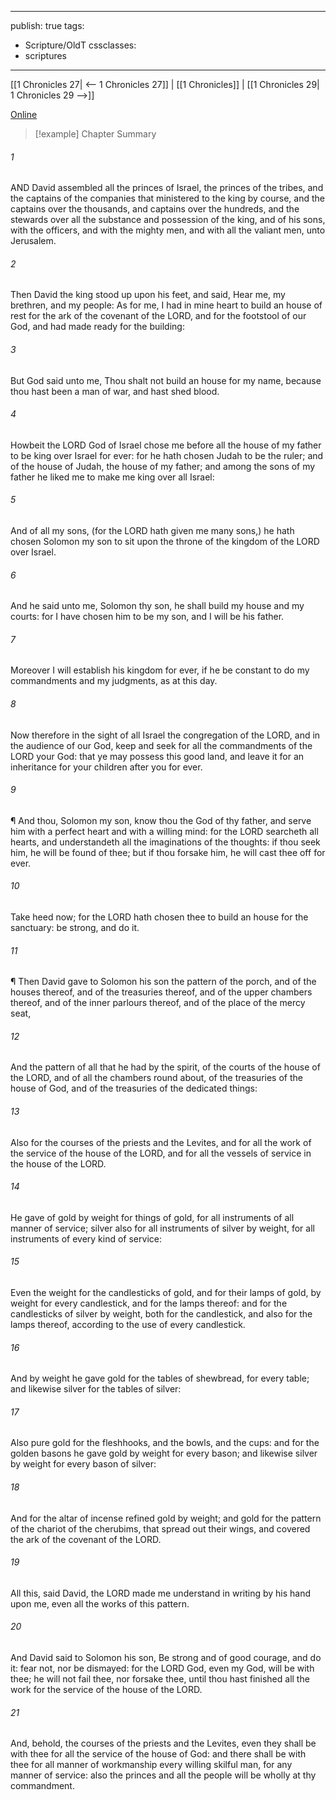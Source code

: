 

---
publish: true
tags:
  - Scripture/OldT
cssclasses:
  - scriptures
---
[[1 Chronicles 27| <-- 1 Chronicles 27]] | [[1 Chronicles]] | [[1 Chronicles 29| 1 Chronicles 29 -->]]

[Online](https://churchofjesuschrist.org/study/scriptures/ot/1-chr/28?lang=eng)

>[!example] Chapter Summary
>
###### 1
AND David assembled all the princes of Israel, the princes of the tribes, and the captains of the companies that ministered to the king by course, and the captains over the thousands, and captains over the hundreds, and the stewards over all the substance and possession of the king, and of his sons, with the officers, and with the mighty men, and with all the valiant men, unto Jerusalem.
###### 2
Then David the king stood up upon his feet, and said, Hear me, my brethren, and my people: As for me, I had in mine heart to build an house of rest for the ark of the covenant of the LORD, and for the footstool of our God, and had made ready for the building:
###### 3
But God said unto me, Thou shalt not build an house for my name, because thou hast been a man of war, and hast shed blood.
###### 4
Howbeit the LORD God of Israel chose me before all the house of my father to be king over Israel for ever: for he hath chosen Judah to be the ruler; and of the house of Judah, the house of my father; and among the sons of my father he liked me to make me king over all Israel:
###### 5
And of all my sons, (for the LORD hath given me many sons,) he hath chosen Solomon my son to sit upon the throne of the kingdom of the LORD over Israel.
###### 6
And he said unto me, Solomon thy son, he shall build my house and my courts: for I have chosen him to be my son, and I will be his father.
###### 7
Moreover I will establish his kingdom for ever, if he be constant to do my commandments and my judgments, as at this day.
###### 8
Now therefore in the sight of all Israel the congregation of the LORD, and in the audience of our God, keep and seek for all the commandments of the LORD your God: that ye may possess this good land, and leave it for an inheritance for your children after you for ever.
###### 9
¶ And thou, Solomon my son, know thou the God of thy father, and serve him with a perfect heart and with a willing mind: for the LORD searcheth all hearts, and understandeth all the imaginations of the thoughts: if thou seek him, he will be found of thee; but if thou forsake him, he will cast thee off for ever.
###### 10
Take heed now; for the LORD hath chosen thee to build an house for the sanctuary: be strong, and do it.
###### 11
¶ Then David gave to Solomon his son the pattern of the porch, and of the houses thereof, and of the treasuries thereof, and of the upper chambers thereof, and of the inner parlours thereof, and of the place of the mercy seat,
###### 12
And the pattern of all that he had by the spirit, of the courts of the house of the LORD, and of all the chambers round about, of the treasuries of the house of God, and of the treasuries of the dedicated things:
###### 13
Also for the courses of the priests and the Levites, and for all the work of the service of the house of the LORD, and for all the vessels of service in the house of the LORD.
###### 14
He gave of gold by weight for things of gold, for all instruments of all manner of service; silver also for all instruments of silver by weight, for all instruments of every kind of service:
###### 15
Even the weight for the candlesticks of gold, and for their lamps of gold, by weight for every candlestick, and for the lamps thereof: and for the candlesticks of silver by weight, both for the candlestick, and also for the lamps thereof, according to the use of every candlestick.
###### 16
And by weight he gave gold for the tables of shewbread, for every table; and likewise silver for the tables of silver:
###### 17
Also pure gold for the fleshhooks, and the bowls, and the cups: and for the golden basons he gave gold by weight for every bason; and likewise silver by weight for every bason of silver:
###### 18
And for the altar of incense refined gold by weight; and gold for the pattern of the chariot of the cherubims, that spread out their wings, and covered the ark of the covenant of the LORD.
###### 19
All this, said David, the LORD made me understand in writing by his hand upon me, even all the works of this pattern.
###### 20
And David said to Solomon his son, Be strong and of good courage, and do it: fear not, nor be dismayed: for the LORD God, even my God, will be with thee; he will not fail thee, nor forsake thee, until thou hast finished all the work for the service of the house of the LORD.
###### 21
And, behold, the courses of the priests and the Levites, even they shall be with thee for all the service of the house of God: and there shall be with thee for all manner of workmanship every willing skilful man, for any manner of service: also the princes and all the people will be wholly at thy commandment.



